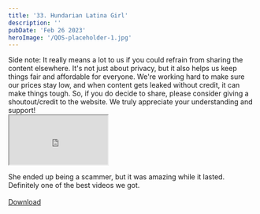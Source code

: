 ```yaml
---
title: '33. Hundarian Latina Girl'
description: ''
pubDate: 'Feb 26 2023'
heroImage: '/QOS-placeholder-1.jpg'
---
```

<div class="video_paragraph_header"> Side note: It really means a lot to us if you could refrain from sharing the content elsewhere. It's not just about privacy, but it also helps us keep things fair and affordable for everyone. We're working hard to make sure our prices stay low, and when content gets leaked without credit, it can make things tough. So, if you do decide to share, please consider giving a shoutout/credit to the website. We truly appreciate your understanding and support!</div>

<iframe src="https://drive.google.com/file/d/1YlRgkIpyWcyec71YO_co-mwzCQDBNqY6/preview" width="200" height="100" allow="autoplay" allowfullscreen="allowfullscreen"></iframe>

She ended up being a scammer, but it was amazing while it lasted. Definitely one of the best videos we got.
<br>
<br>
<a class="read_more" href="https://drive.google.com/file/d/1YlRgkIpyWcyec71YO_co-mwzCQDBNqY6/view?usp=sharing">Download</a>
